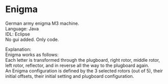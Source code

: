 # Enigma
German army enigma M3 machine.<br />
Language: Java<br />
IDL: Eclipse<br />
No gui added. Only code.<br />

Explanation:<br />
Enigma works as follows:<br />
Each letter is transformed through the plugboard, right rotor, middle rotor, left rotor, reflector, and in reverse all the way to the plugboard again.
<br />
An Enigma configuration is defined by the 3 selected rotors (out of 5), their initial offsets, their initial setting and plugboard configuration.

